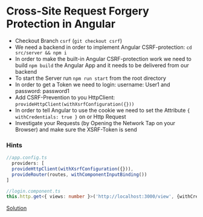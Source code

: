 # Cross-Site Request Forgery Protection in Angular

- Checkout Branch `csrf` (`git checkout csrf`)
- We need a backend in order to implement Angular CSRF-protection: `cd src/server && npm i`
- In order to make the built-in Angular CSRF-protection work we need to build `npm build` the Angular App and it needs to be delivered from our backend
- To start the Server run `npm run start` from the root directory
- In order to get a Token we need to login: username: User1 and password: password1
- Add CSRF-Prevention to you HttpClient: `provideHttpClient(withXsrfConfiguration({}))`
- In order to tell Angular to use the cookie we need to set the Attribute `{ withCredentials: true }` on or Http Request
- Investigate your Requests (by Opening the Network Tap on your Browser) and make sure the XSRF-Token is send

### Hints
```typescript
//app.config.ts
  providers: [
  provideHttpClient(withXsrfConfiguration({})),
  provideRouter(routes, withComponentInputBinding())
]

//login.component.ts
this.http.get<{ views: number }>('http://localhost:3000/view', {withCredentials: true})
```

[Solution](https://github.com/martinakraus/angular-security/tree/csrf-solution)
